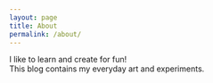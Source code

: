 ```yaml
---
layout: page
title: About
permalink: /about/
---
```


I like to learn and create for fun!  
This blog contains my everyday art and experiments.

